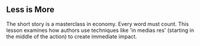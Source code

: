 ## Less is More
<p>The short story is a masterclass in economy. Every word must count. This lesson examines how authors use techniques like 'in medias res' (starting in the middle of the action) to create immediate impact.</p>
